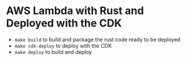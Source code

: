 # AWS Lambda with Rust and Deployed with the CDK

- `make build` to build and package the rust code ready to be deployed
- `make cdk-deploy` to deploy with the CDK
- `make deploy` to build and deploy
